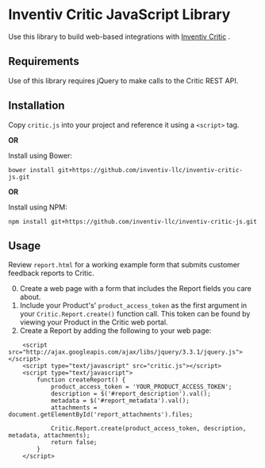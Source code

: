 # Inventiv Critic JavaScript Library

Use this library to build web-based integrations with [Inventiv Critic](https://inventiv.io/critic/) .

## Requirements

Use of this library requires jQuery to make calls to the Critic REST API.

## Installation

Copy `critic.js` into your project and reference it using a `<script>` tag.

**OR**

Install using Bower:
    
    bower install git+https://github.com/inventiv-llc/inventiv-critic-js.git

**OR**

Install using NPM:

    npm install git+https://github.com/inventiv-llc/inventiv-critic-js.git

## Usage

Review `report.html` for a working example form that submits customer feedback reports to Critic.

0. Create a web page with a form that includes the Report fields you care about.
0. Include your Product's' `product_access_token` as the first argument in your `Critic.Report.create()` function 
call. This token can be found by viewing your Product in the Critic web portal.
0. Create a Report by adding the following to your web page:

```
    <script src="http://ajax.googleapis.com/ajax/libs/jquery/3.3.1/jquery.js"></script>    
    <script type="text/javascript" src="critic.js"></script>
    <script type="text/javascript">
        function createReport() {
            product_access_token = 'YOUR_PRODUCT_ACCESS_TOKEN';
            description = $('#report_description').val();
            metadata = $('#report_metadata').val();
            attachments = document.getElementById('report_attachments').files;
    
            Critic.Report.create(product_access_token, description, metadata, attachments);
            return false;
        }
    </script>
```

